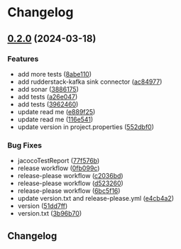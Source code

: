 # Changelog

## [0.2.0](https://github.com/rudderlabs/rudder-kafka-sink-connector/compare/v0.1.0...v0.2.0) (2024-03-18)


### Features

* add more tests ([8abe110](https://github.com/rudderlabs/rudder-kafka-sink-connector/commit/8abe110afb7104a2d7b3ca7b7f5260a2989688f1))
* add rudderstack-kafka sink connector ([ac84977](https://github.com/rudderlabs/rudder-kafka-sink-connector/commit/ac84977fbaefc57d534419194a8ddaadb52aa008))
* add sonar ([3886175](https://github.com/rudderlabs/rudder-kafka-sink-connector/commit/3886175c17e95d78cbf094126bdb95bbb017f8d0))
* add tests ([a26e047](https://github.com/rudderlabs/rudder-kafka-sink-connector/commit/a26e0477cc7490191c8ff0472cdd8de46657e40e))
* add tests ([3962460](https://github.com/rudderlabs/rudder-kafka-sink-connector/commit/3962460e71d7002baf4e0f7739688bfae2fb6b3e))
* update read me ([e889f25](https://github.com/rudderlabs/rudder-kafka-sink-connector/commit/e889f25360a41365528d601321705ea62a213d3d))
* update read me ([116e541](https://github.com/rudderlabs/rudder-kafka-sink-connector/commit/116e5410705ae62d21aa3175a74553b7139979ea))
* update version in project.properties ([552dbf0](https://github.com/rudderlabs/rudder-kafka-sink-connector/commit/552dbf005efcf78cafb78719ce722578b4803df5))


### Bug Fixes

* jacocoTestReport ([77f576b](https://github.com/rudderlabs/rudder-kafka-sink-connector/commit/77f576bbd2f9aa68fdcd592c5d6abef6333f680d))
* release workflow ([0fb099c](https://github.com/rudderlabs/rudder-kafka-sink-connector/commit/0fb099c814aef2988a3ae6e99d2e17a6eeb12593))
* release-please workflow ([c2036bd](https://github.com/rudderlabs/rudder-kafka-sink-connector/commit/c2036bdd111608988ad094b54e2afb66e3788268))
* release-please workflow ([d523260](https://github.com/rudderlabs/rudder-kafka-sink-connector/commit/d5232601e45d090d28be181a2adada904ec019d6))
* release-please workflow ([6bc5f16](https://github.com/rudderlabs/rudder-kafka-sink-connector/commit/6bc5f16a3ada231aed6f3efd79a9e312999fbf09))
* update version.txt and release-please.yml ([e4cb4a2](https://github.com/rudderlabs/rudder-kafka-sink-connector/commit/e4cb4a2f93dffc6725c33548bef9e523dbf6369d))
* version ([51dd7ff](https://github.com/rudderlabs/rudder-kafka-sink-connector/commit/51dd7ff714bbdc8db7b97b1a0730ce07749f1238))
* version.txt ([3b96b70](https://github.com/rudderlabs/rudder-kafka-sink-connector/commit/3b96b708469b4d78d65f5d8fb922ca489f930bdc))

## Changelog
